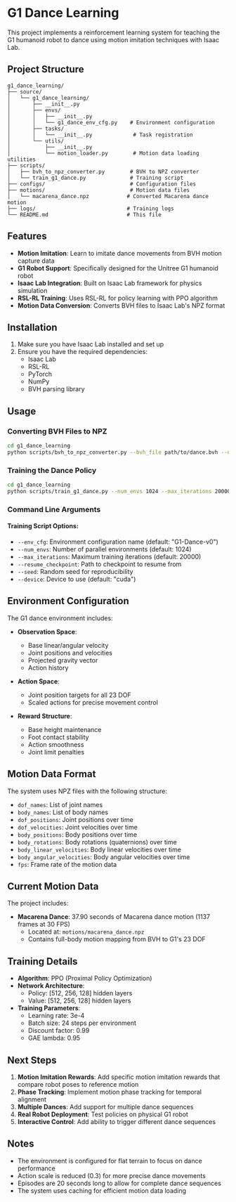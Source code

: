 # G1 Dance Learning

This project implements a reinforcement learning system for teaching the G1 humanoid robot to dance using motion imitation techniques with Isaac Lab.

## Project Structure

```
g1_dance_learning/
├── source/
│   └── g1_dance_learning/
│       ├── __init__.py
│       ├── envs/
│       │   ├── __init__.py
│       │   └── g1_dance_env_cfg.py    # Environment configuration
│       ├── tasks/
│       │   └── __init__.py             # Task registration
│       └── utils/
│           ├── __init__.py
│           └── motion_loader.py        # Motion data loading utilities
├── scripts/
│   ├── bvh_to_npz_converter.py        # BVH to NPZ converter
│   └── train_g1_dance.py              # Training script
├── configs/                           # Configuration files
├── motions/                           # Motion data files
│   └── macarena_dance.npz            # Converted Macarena dance motion
├── logs/                             # Training logs
└── README.md                         # This file
```

## Features

- **Motion Imitation**: Learn to imitate dance movements from BVH motion capture data
- **G1 Robot Support**: Specifically designed for the Unitree G1 humanoid robot
- **Isaac Lab Integration**: Built on Isaac Lab framework for physics simulation
- **RSL-RL Training**: Uses RSL-RL for policy learning with PPO algorithm
- **Motion Data Conversion**: Converts BVH files to Isaac Lab's NPZ format

## Installation

1. Make sure you have Isaac Lab installed and set up
2. Ensure you have the required dependencies:
   - Isaac Lab
   - RSL-RL
   - PyTorch
   - NumPy
   - BVH parsing library

## Usage

### Converting BVH Files to NPZ

```bash
cd g1_dance_learning
python scripts/bvh_to_npz_converter.py --bvh_file path/to/dance.bvh --output_file motions/dance.npz --fps 30
```

### Training the Dance Policy

```bash
cd g1_dance_learning
python scripts/train_g1_dance.py --num_envs 1024 --max_iterations 20000 --device cuda
```

### Command Line Arguments

#### Training Script Options:
- `--env_cfg`: Environment configuration name (default: "G1-Dance-v0")
- `--num_envs`: Number of parallel environments (default: 1024)
- `--max_iterations`: Maximum training iterations (default: 20000)
- `--resume_checkpoint`: Path to checkpoint to resume from
- `--seed`: Random seed for reproducibility
- `--device`: Device to use (default: "cuda")

## Environment Configuration

The G1 dance environment includes:

- **Observation Space**: 
  - Base linear/angular velocity
  - Joint positions and velocities
  - Projected gravity vector
  - Action history

- **Action Space**: 
  - Joint position targets for all 23 DOF
  - Scaled actions for precise movement control

- **Reward Structure**:
  - Base height maintenance
  - Foot contact stability
  - Action smoothness
  - Joint limit penalties

## Motion Data Format

The system uses NPZ files with the following structure:
- `dof_names`: List of joint names
- `body_names`: List of body names
- `dof_positions`: Joint positions over time
- `dof_velocities`: Joint velocities over time
- `body_positions`: Body positions over time
- `body_rotations`: Body rotations (quaternions) over time
- `body_linear_velocities`: Body linear velocities over time
- `body_angular_velocities`: Body angular velocities over time
- `fps`: Frame rate of the motion data

## Current Motion Data

The project includes:
- **Macarena Dance**: 37.90 seconds of Macarena dance motion (1137 frames at 30 FPS)
  - Located at: `motions/macarena_dance.npz`
  - Contains full-body motion mapping from BVH to G1's 23 DOF

## Training Details

- **Algorithm**: PPO (Proximal Policy Optimization)
- **Network Architecture**: 
  - Policy: [512, 256, 128] hidden layers
  - Value: [512, 256, 128] hidden layers
- **Training Parameters**:
  - Learning rate: 3e-4
  - Batch size: 24 steps per environment
  - Discount factor: 0.99
  - GAE lambda: 0.95

## Next Steps

1. **Motion Imitation Rewards**: Add specific motion imitation rewards that compare robot poses to reference motion
2. **Phase Tracking**: Implement motion phase tracking for temporal alignment
3. **Multiple Dances**: Add support for multiple dance sequences
4. **Real Robot Deployment**: Test policies on physical G1 robot
5. **Interactive Control**: Add ability to trigger different dance sequences

## Notes

- The environment is configured for flat terrain to focus on dance performance
- Action scale is reduced (0.3) for more precise dance movements
- Episodes are 20 seconds long to allow for complete dance sequences
- The system uses caching for efficient motion data loading 